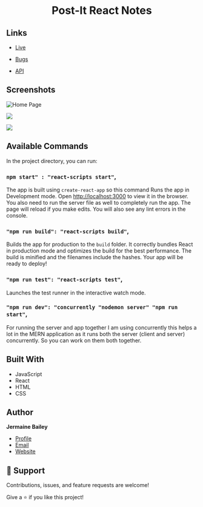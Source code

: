 <h1 align="center"><Post-It React Notes>Post-It React Notes</h1>

<p align="center"><project-description></p>

## Links

- [Live](<Homepage url> "Live View")

- [Bugs](https://github.com/Rohit19060/<project-name>/issues "Issues Page")

- [API](<API Link> "API")

## Screenshots

![Home Page](/screenshot1.png "Home Page")

![](/screenshots/2.png)

![](/screenshots/3.png)

## Available Commands

In the project directory, you can run:

### `npm start" : "react-scripts start"`,

The app is built using `create-react-app` so this command Runs the app in Development mode. Open [http://localhost:3000](http://localhost:3000) to view it in the browser. You also need to run the server file as well to completely run the app. The page will reload if you make edits.
You will also see any lint errors in the console.

### `"npm run build": "react-scripts build"`,

Builds the app for production to the `build` folder. It correctly bundles React in production mode and optimizes the build for the best performance. The build is minified and the filenames include the hashes. Your app will be ready to deploy!

### `"npm run test": "react-scripts test"`,

Launches the test runner in the interactive watch mode.

### `"npm run dev": "concurrently "nodemon server" "npm run start"`,

For running the server and app together I am using concurrently this helps a lot in the MERN application as it runs both the server (client and server) concurrently. So you can work on them both together.


## Built With

- JavaScript
- React
- HTML
- CSS


## Author

**Jermaine Bailey**

- [Profile](https://github.com/rohit19060 "Rohit jain")
- [Email](mailto:jermaine@brandnetictechnologies.com?subject=Hi "Hi!")
- [Website](https://www.brandnetictechnologies.com/ "Welcome")

## 🤝 Support

Contributions, issues, and feature requests are welcome!

Give a ⭐️ if you like this project!